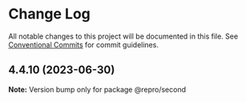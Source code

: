 # Change Log

All notable changes to this project will be documented in this file.
See [Conventional Commits](https://conventionalcommits.org) for commit guidelines.

## 4.4.10 (2023-06-30)

**Note:** Version bump only for package @repro/second
